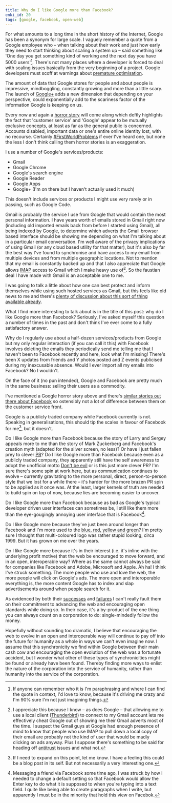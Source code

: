 ```yaml
---
title: Why do I like Google more than Facebook?
enki_id: 20
tags: [google, facebook, open-web]
---
```

For what amounts to a long time in the short history of the Internet, Google has been a synonym for large scale. I vaguely remember a quote from a Google employee who – when talking about their work and just how early they need to start thinking about scaling a system up – said something like 'One day you get something kind of working and the next day you have 5000 users'[^1]. There's not many places where a developer is forced to deal with scaling issues basically from the very beginning of a project. Google developers must scoff at warnings about [premature optimisation](http://c2.com/cgi/wiki?PrematureOptimization).<!--more-->

The amount of data that Google stores for people and about people is impressive, mindboggling, constantly growing and more than a little scary. The launch of [Google+](http://en.wikipedia.org/wiki/Google%2B) adds a new dimension that depending on your perspective, could exponentially add to the scariness factor of the information Google is keeping on us.

Every now and again a [horror story](http://consumerist.com/2011/07/google-deletes-last-7-years-of-users-digital-life-shrugs.html) will come along which deftly highlights the fact that 'customer service' and 'Google' appear to be mutually exclusive concepts, at least as far as the general public is concerned. Accounts disabled, important data or one's entire online identity lost, with no recourse. Certainly [#FirstWorldProblems](http://twitter.com/#!/search/%23firstworldproblems) if ever I've heard one, but none the less I don't think calling them horror stories is an exaggeration.

I use a number of Google's services/products:

- Gmail
- Google Chrome
- Google's search engine
- Google Reader
- Google Apps
- Google+ (I'm on there but I haven't actually used it much)

This doesn't include services or products I might use very rarely or in passing, such as Google Code.

Gmail is probably the service I use from Google that would contain the most personal information. I have years worth of emails stored in Gmail right now (including old imported emails back from before I started using Gmail), all being indexed by Google, to determine which adverts the Gmail browser based interface should be showing me depending on what I'm talking about in a particular email conversation. I'm well aware of the privacy implications of using Gmail (or any cloud based utility for that matter), but it's also by far the best way I've found to synchronise and have access to my email from multiple devices and from multiple geographic locations. Not to mention that my email is constantly backed up and that I also appreciate that Google allows [IMAP](http://en.wikipedia.org/wiki/IMAP) access to Gmail which I make heavy use of[^2]. So the faustian deal I have made with Gmail is an acceptable one to me.

I was going to talk a little about how one can best protect and inform themselves while using such hosted services as Gmail, but this feels like old news to me and there's [plenty of discussion about this sort of thing available already](http://news.ycombinator.com/item?id=2794529).

What I find more interesting to talk about is in the title of this post: why do I like Google more than Facebook? Seriously, I've asked myself this question a number of times in the past and don't think I've ever come to a fully satisfactory answer.

Why do I regularly use about a half-dozen services/products from Google but my only regular interaction (if you can call it this) with Facebook involves deleting the emails they periodically send me telling me that I haven't been to Facebook recently and here, look what I'm missing! There's been X updates from friends and Y photos posted and Z events publicised during my inexcusable absence. Would I ever import all my emails into Facebook? No I wouldn't.

On the face of it (no pun intended), Google and Facebook are pretty much in the same business: selling their users as a commodity.

I've mentioned a Google horror story above and there's [similar stories out there about Facebook](http://www.jeffbullas.com/2011/05/03/suspended-from-faceboook-5-facebook-horror-stories/) so ostensibly not a lot of difference between them on the customer service front.

Google is a publicly traded company while Facebook currently is not. Speaking in generalisations, this should tip the scales in favour of Facebook for me[^3], but it doesn't.

Do I like Google more than Facebook because the story of Larry and Sergey appeals more to me than the story of Mark Zuckerberg and Facebook's creation myth (adapted for the silver screen, no less)? Or have I just fallen prey to clever [PR](http://en.wikipedia.org/wiki/Public_relations)? Do I like Google more than Facebook because even as a publicly traded company, they apparently still have the self awareness to adopt the unofficial motto [Don't be evil](http://en.wikipedia.org/wiki/Don%27t_be_evil) or is this just more clever PR? I'm sure there's some spin at work here, but as communication continues to evolve – currently gravitating to the more personal, direct, person-to-person style that we lost for a while there – it's harder for the more brazen PR spin to be applied as it once was. At the least, larger kernels of truth are needed to build spin on top of now, because lies are becoming easier to uncover.

Do I like Google more than Facebook because as bad as Google's typical developer driven user interfaces can sometimes be, I still like them more than the eye-gougingly annoying user interface that is Facebook[^4].

Do I like Google more because they've just been around longer than Facebook and I'm more used to the [blue, red, yellow and green](http://en.wikipedia.org/wiki/Google_logo)? I'm pretty sure I thought that multi-coloured logo was rather stupid looking, circa 1999. But it has grown on me over the years.

Do I like Google more because it's in their interest (i.e. it's inline with the underlying profit motive) that the web be encouraged to move forward, and in an open, interoperable way? Where as the same cannot always be said for companies like Facebook and Adobe, Microsoft and Apple. Ah ha! I think I've struck something. The more people who use and love the web, the more people will click on Google's ads. The more open and interoperable everything is, the more content Google has to index and slap advertisements around when people search for it.

As evidenced by both their [successes](http://en.wikipedia.org/wiki/Google_chrome) and [failures](http://en.wikipedia.org/wiki/Google_wave) I can't really fault them on their commitment to advancing the web and encouraging open standards while doing so. In their case, it's a by-product of the one thing you can always count on a corporation to do: single-mindedly follow the money.

Hopefully without sounding too dramatic, I believe that encouraging the web to evolve in an open and interoperable way will continue to pay off into the future for humanity as a whole in ways we can't even imagine now. I assume that this synchronicity we find within Google between their main cash cow and encouraging the open evolution of the web was a fortunate accident, but I wonder what other of these types of synchronicities might be found or already have been found. Thereby finding more ways to enlist the nature of the corporation into the service of humanity, rather than humanity into the service of the corporation.

[^1]: If anyone can remember who it is I'm paraphrasing and where I can find the quote in context, I'd love to know, because it's driving me crazy and I'm 90% sure I'm not just imagining things.

[^2]: I appreciate this because I know – as does Google – that allowing me to use a local client ([Thunderbird](http://en.wikipedia.org/wiki/Mozilla_Thunderbird)) to connect to my Gmail account lets me effectively cheat Google out of showing me their Gmail adverts most of the time. I suspect the Gmail guys at Google had enough presence of mind to know that people who use IMAP to pull down a local copy of their email are probably not the kind of user that would be madly clicking on ads anyway. Plus I suppose there's something to be said for heading off [antitrust](http://en.wikipedia.org/wiki/Competition_law) issues and what not.

[^3]: If I need to expand on this point, let me know. I have a feeling this could be a blog post in its self. But not necessarily a very interesting one.

[^4]: Messaging a friend via Facebook some time ago, I was struck by how I needed to change a default setting so that Facebook would allow the Enter key to do what it is supposed to when you're typing into a text field. I quite like being able to create paragraphs when I write, but apparently I must be in the minority that hold this view on Facebok.

